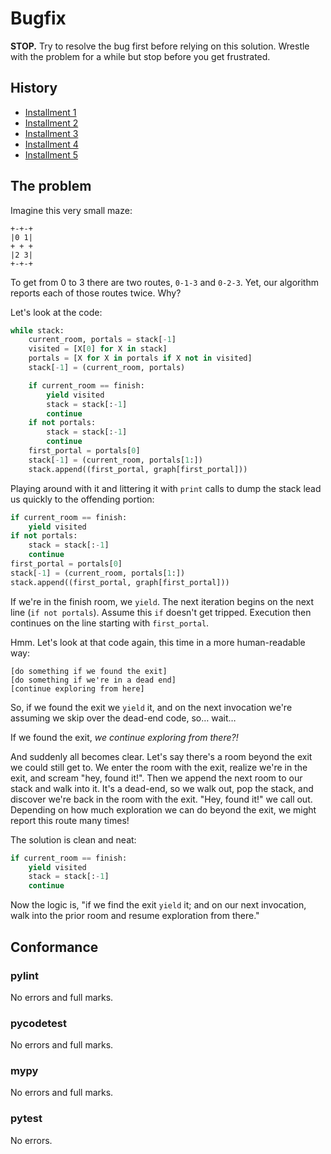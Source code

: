 # Bugfix

**STOP.**  Try to resolve the bug first before relying on this solution.  Wrestle with the problem for a while but stop before you get frustrated.

## History

* [Installment 1](https://github.com/rjhansen/pluspora-algo/tree/master/depthfirst/dev/1)
* [Installment 2](https://github.com/rjhansen/pluspora-algo/tree/master/depthfirst/dev/2)
* [Installment 3](https://github.com/rjhansen/pluspora-algo/tree/master/depthfirst/dev/3)
* [Installment 4](https://github.com/rjhansen/pluspora-algo/tree/master/depthfirst/dev/4)
* [Installment 5](https://github.com/rjhansen/pluspora-algo/tree/master/depthfirst/dev/5)

## The problem

Imagine this very small maze:

```
+-+-+
|0 1|
+ + +
|2 3|
+-+-+
```

To get from 0 to 3 there are two routes, `0-1-3` and `0-2-3`.  Yet, our algorithm reports each of those routes twice.  Why?

Let's look at the code:

```python
while stack:
    current_room, portals = stack[-1]
    visited = [X[0] for X in stack]
    portals = [X for X in portals if X not in visited]
    stack[-1] = (current_room, portals)

    if current_room == finish:
        yield visited
        stack = stack[:-1]
        continue
    if not portals:
        stack = stack[:-1]
        continue
    first_portal = portals[0]
    stack[-1] = (current_room, portals[1:])
    stack.append((first_portal, graph[first_portal]))
```

Playing around with it and littering it with `print` calls to dump the stack lead us quickly to the offending portion:

```python
if current_room == finish:
    yield visited
if not portals:
    stack = stack[:-1]
    continue
first_portal = portals[0]
stack[-1] = (current_room, portals[1:])
stack.append((first_portal, graph[first_portal]))
```

If we're in the finish room, we `yield`.  The next iteration begins on the next line (`if not portals`).  Assume this `if` doesn't get tripped.  Execution then continues on the line starting with `first_portal`.

Hmm.  Let's look at that code again, this time in a more human-readable way:

```
[do something if we found the exit]
[do something if we're in a dead end]
[continue exploring from here]
```

So, if we found the exit we `yield` it, and on the next invocation we're assuming we skip over the dead-end code, so… wait…

If we found the exit, _we continue exploring from there?!_

And suddenly all becomes clear.  Let's say there's a room beyond the exit we could still get to.  We enter the room with the exit, realize we're in the exit, and scream "hey, found it!".  Then we append the next room to our stack and walk into it.  It's a dead-end, so we walk out, pop the stack, and discover we're back in the room with the exit.  "Hey, found it!" we call out.  Depending on how much exploration we can do beyond the exit, we might report this route many times!

The solution is clean and neat:

```python
if current_room == finish:
    yield visited
    stack = stack[:-1]
    continue
```

Now the logic is, "if we find the exit `yield` it; and on our next invocation, walk into the prior room and resume exploration from there."

## Conformance

### pylint

No errors and full marks.

### pycodetest

No errors and full marks.

### mypy

No errors and full marks.

### pytest

No errors.